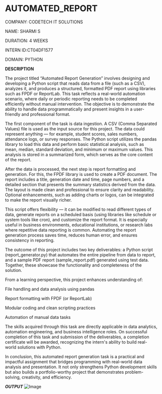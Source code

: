 # AUTOMATED_REPORT

COMPANY: CODETECH IT SOLUTIONS

NAME: SHARMI S

DURATION: 4 WEEKS

INTERN ID:CT04DF1577

DOMAIN: PYTHON

**DESCRIPTION**

The project titled “Automated Report Generation” involves designing and developing a Python script that reads data from a file (such as a CSV), analyzes it, and produces a structured, formatted PDF report using libraries such as FPDF or ReportLab. This task reflects a real-world automation scenario, where daily or periodic reporting needs to be completed efficiently without manual intervention. The objective is to demonstrate the ability to handle data programmatically and present insights in a user-friendly and professional format.

The first component of the task is data ingestion. A CSV (Comma Separated Values) file is used as the input source for this project. The data could represent anything — for example, student scores, sales numbers, attendance logs, or survey responses. The Python script utilizes the pandas library to load this data and perform basic statistical analysis, such as mean, median, standard deviation, and minimum or maximum values. This analysis is stored in a summarized form, which serves as the core content of the report.

After the data is processed, the next step is report formatting and generation. For this, the FPDF library is used to create a PDF document. The report includes a title, generation date and time, page numbers, and a detailed section that presents the summary statistics derived from the data. The layout is made clean and professional to ensure clarity and readability. Optional enhancements, such as adding charts or logos, can be integrated to make the report visually richer.

This script offers flexibility — it can be modified to read different types of data, generate reports on a scheduled basis (using libraries like schedule or system tools like cron), and customize the report format. It is especially useful in business environments, educational institutions, or research labs where repetitive data reporting is common. Automating the report generation process saves time, reduces human error, and ensures consistency in reporting.

The outcome of this project includes two key deliverables: a Python script (report_generator.py) that automates the entire pipeline from data to report, and a sample PDF report (sample_report.pdf) generated using test data. Together, these showcase the functionality and completeness of the solution.

From a learning perspective, this project enhances understanding of:

File handling and data analysis using pandas

Report formatting with FPDF (or ReportLab)

Modular coding and clean scripting practices

Automation of manual data tasks

The skills acquired through this task are directly applicable in data analytics, automation engineering, and business intelligence roles. On successful completion of this task and submission of the deliverables, a completion certificate will be awarded, recognizing the intern's ability to build real-world solutions with Python.

In conclusion, this automated report generation task is a practical and impactful assignment that bridges programming with real-world data analysis and presentation. It not only strengthens Python development skills but also builds a portfolio-worthy project that demonstrates problem-solving, creativity, and efficiency.

***OUTPUT***
![Image](https://github.com/user-attachments/assets/c7e8a104-fa43-482b-98fe-ca2a98706b6e)
